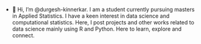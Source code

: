 - 👋 Hi, I’m @durgesh-kinnerkar. I am a student currently pursuing masters in Applied Statistics. I have a keen interest in data science and computational statistics. Here, I post projects and other works related to data science mainly using R and Python. Here to learn, explore and connect. 

<!---
durgesh-kinnerkar/durgesh-kinnerkar is a ✨ special ✨ repository because its `README.md` (this file) appears on your GitHub profile.
You can click the Preview link to take a look at your changes.
--->
